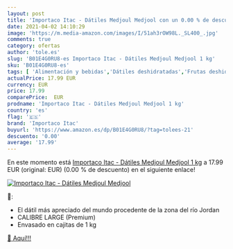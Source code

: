 ```yaml
---
layout: post
title: 'Importaco Itac - Dátiles Medjoul Medjool con un 0.00 % de descuento'
date: 2021-04-02 14:10:29
image: 'https://m.media-amazon.com/images/I/51ah3rOW98L._SL400_.jpg'
comments: true
category: ofertas
author: 'tole.es'
slug: 'B01E4G0RU8-es Importaco Itac - Dátiles Medjoul Medjool 1 kg'
sku: 'B01E4G0RU8-es'
tags: [ 'Alimentación y bebidas','Dátiles deshidratadas','Frutas deshidratadas','Frutas deshidratadas, frutos secos y semillas','dátiles','importaco itac', ]
actualPrice: 17.99 EUR
currency: EUR
price: 17.99
comparePrice:  EUR
prodname: 'Importaco Itac - Dátiles Medjoul Medjool 1 kg'
country: 'es'
flag: '🇪🇸'
brand: 'Importaco Itac'
buyurl: 'https://www.amazon.es/dp/B01E4G0RU8/?tag=tolees-21'
descuento: '0.00'
average: '17.99'
---
```


En este momento está [Importaco Itac - Dátiles Medjoul Medjool 1 kg](https://www.amazon.es/dp/B01E4G0RU8/?tag=tolees-21) a 17.99 EUR (original:  EUR) (0.00 %  de descuento) en el siguiente enlace!

[![Importaco Itac - Dátiles Medjoul Medjool](https://m.media-amazon.com/images/I/51ah3rOW98L._SL400_.jpg)](https://www.amazon.es/dp/B01E4G0RU8/?tag=tolees-21)

🔎:

- El dátil más apreciado del mundo procedente de la zona del río Jordan
- CALIBRE LARGE (Premium)
- Envasado en cajitas de 1 kg

[🛒 Aquí!!!](https://www.amazon.es/dp/B01E4G0RU8/?tag=tolees-21)
